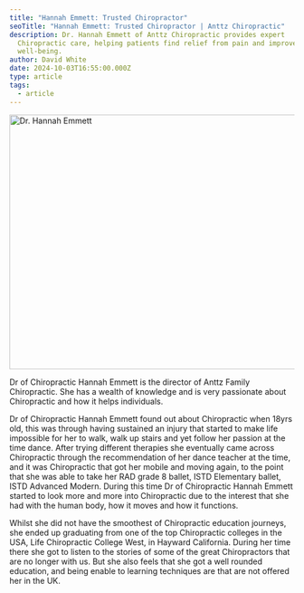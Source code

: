 ```yaml
---
title: "Hannah Emmett: Trusted Chiropractor"
seoTitle: "Hannah Emmett: Trusted Chiropractor | Anttz Chiropractic"
description: Dr. Hannah Emmett of Anttz Chiropractic provides expert
  Chiropractic care, helping patients find relief from pain and improve overall
  well-being.
author: David White
date: 2024-10-03T16:55:00.000Z
type: article
tags:
  - article
---
```

<img src="/_includes/static/img/hannah-emmett.webp" alt="Dr. Hannah Emmett" title="Dr. Hannah Emmett" class="Left" width="600px" height="450px" loading="lazy"/>

Dr of Chiropractic Hannah Emmett is the director of Anttz Family Chiropractic. She has a wealth of knowledge and is very passionate about Chiropractic and how it helps individuals.

Dr of Chiropractic Hannah Emmett found out about Chiropractic when 18yrs old, this was through having sustained an injury that started to make life impossible for her to walk, walk up stairs and yet follow her passion at the time  dance. After trying different therapies she eventually came across Chiropractic through the recommendation of her dance teacher at the time, and it was Chiropractic that got her mobile and moving again, to the point that she was able to take her RAD grade 8 ballet, ISTD Elementary ballet, ISTD Advanced Modern. During this time Dr of Chiropractic Hannah Emmett started to look more and more into Chiropractic due to the interest that she had with the human body, how it moves and how it functions.

Whilst she did not have the smoothest of Chiropractic education journeys, she ended up graduating from one of the top Chiropractic colleges in the USA, Life Chiropractic College West, in Hayward California. During her time there she got to listen to the stories of some of the great Chiropractors that are no longer with us. But she also feels that she got a well rounded education, and being enable to learning techniques are that are not offered her in the UK.
